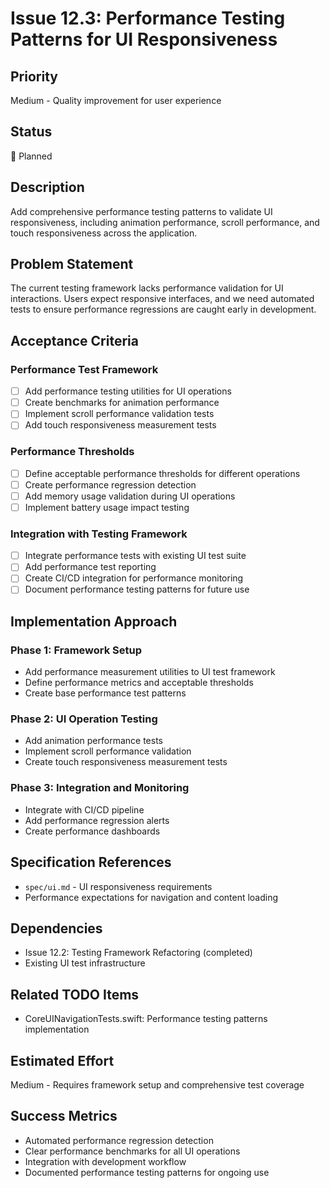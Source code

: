 # Issue 12.3: Performance Testing Patterns for UI Responsiveness

## Priority
Medium - Quality improvement for user experience

## Status
🔄 Planned

## Description
Add comprehensive performance testing patterns to validate UI responsiveness, including animation performance, scroll performance, and touch responsiveness across the application.

## Problem Statement
The current testing framework lacks performance validation for UI interactions. Users expect responsive interfaces, and we need automated tests to ensure performance regressions are caught early in development.

## Acceptance Criteria

### Performance Test Framework
- [ ] Add performance testing utilities for UI operations
- [ ] Create benchmarks for animation performance
- [ ] Implement scroll performance validation tests
- [ ] Add touch responsiveness measurement tests

### Performance Thresholds
- [ ] Define acceptable performance thresholds for different operations
- [ ] Create performance regression detection
- [ ] Add memory usage validation during UI operations
- [ ] Implement battery usage impact testing

### Integration with Testing Framework
- [ ] Integrate performance tests with existing UI test suite
- [ ] Add performance test reporting
- [ ] Create CI/CD integration for performance monitoring
- [ ] Document performance testing patterns for future use

## Implementation Approach

### Phase 1: Framework Setup
- Add performance measurement utilities to UI test framework
- Define performance metrics and acceptable thresholds
- Create base performance test patterns

### Phase 2: UI Operation Testing
- Add animation performance tests
- Implement scroll performance validation
- Create touch responsiveness measurement tests

### Phase 3: Integration and Monitoring
- Integrate with CI/CD pipeline
- Add performance regression alerts
- Create performance dashboards

## Specification References
- `spec/ui.md` - UI responsiveness requirements
- Performance expectations for navigation and content loading

## Dependencies
- Issue 12.2: Testing Framework Refactoring (completed)
- Existing UI test infrastructure

## Related TODO Items
- CoreUINavigationTests.swift: Performance testing patterns implementation

## Estimated Effort
Medium - Requires framework setup and comprehensive test coverage

## Success Metrics
- Automated performance regression detection
- Clear performance benchmarks for all UI operations
- Integration with development workflow
- Documented performance testing patterns for ongoing use